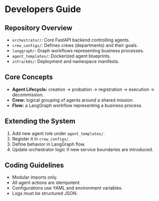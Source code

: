 # Developers Guide

## Repository Overview
- `orchestrator/`: Core FastAPI backend controlling agents.
- `crew_configs/`: Defines crews (departments) and their goals.
- `langgraph/`: Graph workflows representing business processes.
- `agent_templates/`: Dockerized agent blueprints.
- `infra/k8s/`: Deployment and namespace manifests.

## Core Concepts
- **Agent Lifecycle:** creation → probation → registration → execution → decommission.
- **Crew:** logical grouping of agents around a shared mission.
- **Flow:** a LangGraph workflow representing a business process.

## Extending the System
1. Add new agent role under `agent_templates/`.
2. Register it in `crew_configs/`.
3. Define behavior in LangGraph flow.
4. Update orchestrator logic if new service boundaries are introduced.

## Coding Guidelines
- Modular imports only.
- All agent actions are idempotent.
- Configurations use YAML and environment variables.
- Logs must be structured JSON.

